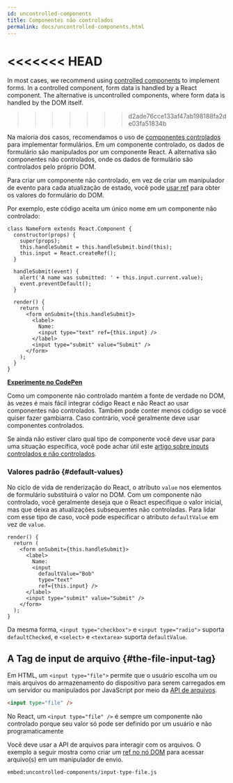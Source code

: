 ```yaml
---
id: uncontrolled-components
title: Componentes não controlados
permalink: docs/uncontrolled-components.html
---
```


<<<<<<< HEAD
=======
In most cases, we recommend using [controlled components](/docs/forms.html#controlled-components) to implement forms. In a controlled component, form data is handled by a React component. The alternative is uncontrolled components, where form data is handled by the DOM itself.
>>>>>>> d2ade76cce133af47ab198188fa2de03fa51834b

Na maioria dos casos, recomendamos o uso de [componentes controlados](/docs/forms.html) para implementar formulários. Em um componente controlado, os dados de formulário são manipulados por um componente React. A alternativa são componentes não controlados, onde os dados de formulário são controlados pelo próprio DOM.

Para criar um componente não controlado, em vez de criar um manipulador de evento para cada atualização de estado, você pode [usar ref](/docs/refs-and-the-dom.html) para obter os valores do formulário do DOM.

Por exemplo, este código aceita um único nome em um componente não controlado:

```javascript{5,9,18}
class NameForm extends React.Component {
  constructor(props) {
    super(props);
    this.handleSubmit = this.handleSubmit.bind(this);
    this.input = React.createRef();
  }

  handleSubmit(event) {
    alert('A name was submitted: ' + this.input.current.value);
    event.preventDefault();
  }

  render() {
    return (
      <form onSubmit={this.handleSubmit}>
        <label>
          Name:
          <input type="text" ref={this.input} />
        </label>
        <input type="submit" value="Submit" />
      </form>
    );
  }
}
```

[**Experimente no CodePen**](https://codepen.io/gaearon/pen/WooRWa?editors=0010)

Como um componente não controlado mantém a fonte de verdade no DOM, às vezes é mais fácil integrar código React e não React ao usar componentes não controlados. Também pode conter menos código se você quiser fazer gambiarra. Caso contrário, você geralmente deve usar componentes controlados.

Se ainda não estiver claro qual tipo de componente você deve usar para uma situação específica, você pode achar útil este [artigo sobre inputs controlados e não controlados](https://goshakkk.name/controlled-vs-uncontrolled-inputs-react/).

### Valores padrão {#default-values}

No ciclo de vida de renderização do React, o atributo `value` nos elementos de formulário substituirá o valor no DOM. Com um componente não controlado, você geralmente deseja que o React especifique o valor inicial, mas que deixa as atualizações subsequentes não controladas. Para lidar com esse tipo de caso, você pode especificar o atributo `defaultValue` em vez de `value`.

```javascript{7}
render() {
  return (
    <form onSubmit={this.handleSubmit}>
      <label>
        Name:
        <input
          defaultValue="Bob"
          type="text"
          ref={this.input} />
      </label>
      <input type="submit" value="Submit" />
    </form>
  );
}
```

Da mesma forma, `<input type="checkbox">` e `<input type="radio">` suporta `defaultChecked`, e `<select>` e `<textarea>` suporta `defaultValue`.

## A Tag de input de arquivo {#the-file-input-tag}

Em HTML, um `<input type="file">` permite que o usuário escolha um ou mais arquivos do armazenamento do dispositivo para serem carregados em um servidor ou manipulados por JavaScript por meio da [API de arquivos](https://developer.mozilla.org/pt-BR/docs/Web/API/File/Using_files_from_web_applications).

```html
<input type="file" />
```

No React, um `<input type="file" />` é sempre um componente não controlado porque seu valor só pode ser definido por um usuário e não programaticamente

Você deve usar a API de arquivos para interagir com os arquivos. O exemplo a seguir mostra como criar um [ref no nó DOM](/docs/refs-and-the-dom.html) para acessar arquivo(s) em um manipulador de envio.

`embed:uncontrolled-components/input-type-file.js`

[](codepen://uncontrolled-components/input-type-file)
